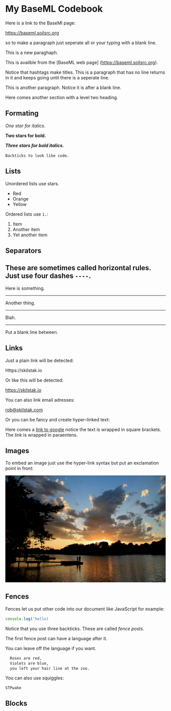 # My BaseML Codebook

Here is a link to the BaseMl page:

https://baseml.soilsrc.org

so to make a paragraph just seperate all or your typing with a blank line.


This is a new paraghaph.


This is availble from the [BaseML web page] (https://baseml.soilsrc.org). 

Notice that hashtags make titles. This is a paragraph that has no line returns in it and keeps going until there is a seperate line.

This is another paragraph. Notice it is after a blank line.


Here comes another section with a level two heading.


## Formating

*One star for italics.*

**Two stars for bold.**

***Three stars for bold italics.***

`Backticks to look like code.`

## Lists

Unordered lists use stars.

* Red
* Orange
* Yellow

Ordered lists use `1.`:

1. Item
1. Another item
1. Yet another item

## Separators

These are sometimes called horizontal rules. Just use four dashes `----`.
----

Here is something.

----

 Another thing.

 ----

 Blah.

 ----

 Put a blank line between.

 ## Links

 Just a plain link will be detected:

 Https://skilstak.io

 Or like this will be detected:

 <https://skilstak.io>

 You can also link email adresses:

 <rob@skilstak.com>

 Or you can be fancy and create hyper-linked text:

 Here comes a [link to google](https://google.com)
notice the text is wrapped in square brackets. The link is wrapped in paraentens.

## Images

To embed an image just use the hyper-link syntax but put an exclamation point in front:

![Lake norman sunset](./lakenorman.jpg)

## Fences

Fences let us put other code into our document like JavaScript for example:

```js
console.log('hello)
```

Notice that you use three backticks. These are called *fence posts*.

The first fence post can have a language after it.

You can leave off the language if you want.

``` 
  Roses are red,
  Violets are blue,
  you left your hair line at the zoo.
  ```

  You can also use squiggles:

  ~~~
  STPwake
  ~~~

  ## Blocks

  




